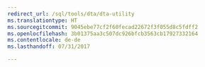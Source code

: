```yaml
--- 
redirect_url: /sql/tools/dta/dta-utility
ms.translationtype: HT
ms.sourcegitcommit: 9045ebe77cf2f60fecad22672f3f055d8c5fdff2
ms.openlocfilehash: 3b01375aa3c507dc926bfcb3563cb17927332164
ms.contentlocale: de-de
ms.lasthandoff: 07/31/2017

--- 
```


